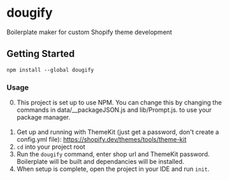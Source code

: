 # dougify
Boilerplate maker for custom Shopify theme development

## Getting Started
```
npm install --global dougify
```

### Usage
0. This project is set up to use NPM. You can change this by changing the commands in data/__packageJSON.js and lib/Prompt.js. to use your package manager.<br><br>
1. Get up and running with ThemeKit (just get a password, don't create a config.yml file): https://shopify.dev/themes/tools/theme-kit
2. `cd` into your project root
3. Run the `dougify` command, enter shop url and ThemeKit password. Boilerplate will be built and dependancies will be installed. 
4. When setup is complete, open the project in your IDE and run `init`.